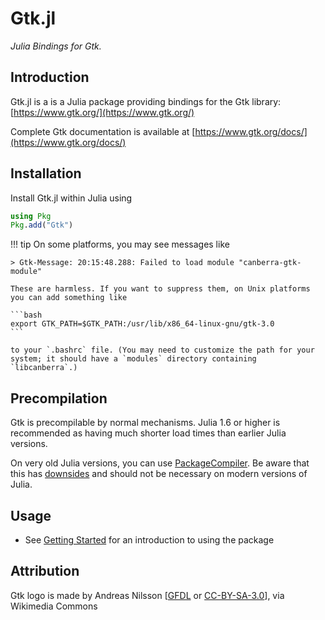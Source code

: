 # Gtk.jl

*Julia Bindings for Gtk.*

## Introduction

Gtk.jl is a is a Julia package providing bindings for the Gtk library: [https://www.gtk.org/](https://www.gtk.org/)

Complete Gtk documentation is available at [https://www.gtk.org/docs/](https://www.gtk.org/docs/)

## Installation

Install Gtk.jl within Julia using

```julia
using Pkg
Pkg.add("Gtk")
```

!!! tip
    On some platforms, you may see messages like

    > Gtk-Message: 20:15:48.288: Failed to load module "canberra-gtk-module"

    These are harmless. If you want to suppress them, on Unix platforms you can add something like

    ```bash
    export GTK_PATH=$GTK_PATH:/usr/lib/x86_64-linux-gnu/gtk-3.0
    ```

    to your `.bashrc` file. (You may need to customize the path for your system; it should have a `modules` directory containing `libcanberra`.)

## Precompilation

Gtk is precompilable by normal mechanisms. Julia 1.6 or higher is recommended as having much shorter load times than earlier Julia versions.

On very old Julia versions, you can use [PackageCompiler](https://github.com/JuliaLang/PackageCompiler.jl). Be aware that this has [downsides](https://julialang.github.io/PackageCompiler.jl/dev/sysimages/#Drawbacks-to-custom-sysimages-1) and should not be necessary on modern versions of Julia.

## Usage

  * See [Getting Started](@ref) for an introduction to using the package

## Attribution

Gtk logo is made by Andreas Nilsson [[GFDL](https://www.gnu.org/copyleft/fdl.html) or [CC-BY-SA-3.0](https://creativecommons.org/licenses/by-sa/3.0/)], via Wikimedia Commons
